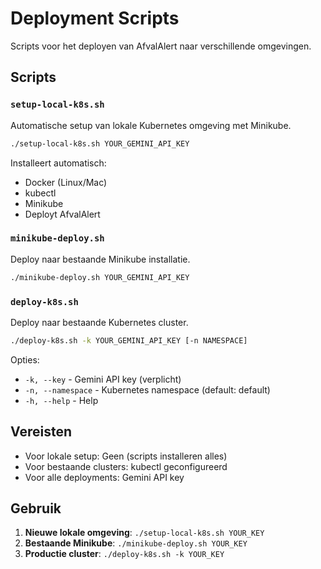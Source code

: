 # Deployment Scripts

Scripts voor het deployen van AfvalAlert naar verschillende omgevingen.

## Scripts

### `setup-local-k8s.sh`
Automatische setup van lokale Kubernetes omgeving met Minikube.

```bash
./setup-local-k8s.sh YOUR_GEMINI_API_KEY
```

Installeert automatisch:
- Docker (Linux/Mac)
- kubectl
- Minikube
- Deployt AfvalAlert

### `minikube-deploy.sh`
Deploy naar bestaande Minikube installatie.

```bash
./minikube-deploy.sh YOUR_GEMINI_API_KEY
```

### `deploy-k8s.sh`
Deploy naar bestaande Kubernetes cluster.

```bash
./deploy-k8s.sh -k YOUR_GEMINI_API_KEY [-n NAMESPACE]
```

Opties:
- `-k, --key` - Gemini API key (verplicht)
- `-n, --namespace` - Kubernetes namespace (default: default)
- `-h, --help` - Help

## Vereisten

- Voor lokale setup: Geen (scripts installeren alles)
- Voor bestaande clusters: kubectl geconfigureerd
- Voor alle deployments: Gemini API key

## Gebruik

1. **Nieuwe lokale omgeving**: `./setup-local-k8s.sh YOUR_KEY`
2. **Bestaande Minikube**: `./minikube-deploy.sh YOUR_KEY`
3. **Productie cluster**: `./deploy-k8s.sh -k YOUR_KEY`